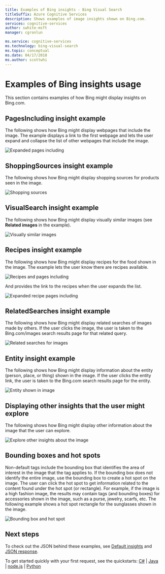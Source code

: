 ```yaml
---
title: Examples of Bing insights - Bing Visual Search
titleSuffix: Azure Cognitive Services
description: Shows examples of image insights shown on Bing.com.
services: cognitive-services
author: swhite-msft
manager: cgronlun

ms.service: cognitive-services
ms.technology: bing-visual-search
ms.topic: conceptual
ms.date: 04/17/2018
ms.author: scottwhi
---
```


# Examples of Bing insights usage

This section contains examples of how Bing might display insights on Bing.com.

## PagesIncluding insight example

The following shows how Bing might display webpages that include the image. The example displays a link to the first webpage and lets the user expand and collapse the list of other webpages that include the image.

![Expanded pages including](./media/pages-including.PNG)


## ShoppingSources insight example

The following shows how Bing might display shopping sources for products seen in the image.

![Shopping sources](./media/shopping-sources.PNG)


## VisualSearch insight example

The following shows how Bing might display visually similar images (see **Related images** in the example).

![Visually similar images](./media/similar-images.PNG)

## Recipes insight example

The following shows how Bing might display recipes for the food shown in the image. The example lets the user know there are recipes available.

![Recipes and pages including](./media/recipes-pages-including.PNG)

 And provides the link to the recipes when the user expands the list.

![Expanded recipe pages including](./media/expanded-recipes-pages-including.PNG)


## RelatedSearches insight example

The following shows how Bing might display related searches of images made by others. If the user clicks the image, the user is taken to the Bing.com/images search results page for that related query.

![Related searches for images](./media/bordered-related-searches.PNG)


## Entity insight example

The following shows how Bing might display information about the entity (person, place, or thing) shown in the image. If the user clicks the entity link, the user is taken to the Bing.com search results page for the entity.

![Entity shown in image](./media/entity.PNG)


## Displaying other insights that the user might explore

The following shows how Bing might display other information about the image that the user can explore.

![Explore other insights about the image](./media/apple-pie-more-tags.PNG)


## Bounding boxes and hot spots

Non-default tags include the bounding box that identifies the area of interest in the image that the tag applies to. If the bounding box does not identify the entire image, use the bounding box to create a hot spot on the image. The user can click the hot spot to get information related to the content found under the hot spot (or rectangle). For example, if the image is a high fashion image, the results may contain tags (and bounding boxes) for accessories shown in the image, such as a purse, jewelry, scarfs, etc. The following example shows a hot spot rectangle for the sunglasses shown in the image.

![Bounding box and hot spot](./media/click-to-search.PNG)



## Next steps

To check out the JSON behind these examples, see [Default insights](default-insights-tag.md) and [JSON response](overview.md#the-response).

To get started quickly with your first request, see the quickstarts: [C#](quickstarts/csharp.md) | [Java](quickstarts/java.md) | [node.js](quickstarts/nodejs.md) | [Python](quickstarts/python.md)





